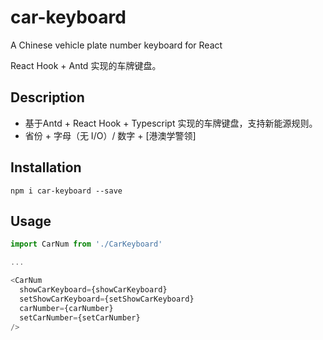 # car-keyboard

A Chinese vehicle plate number keyboard for React

React Hook + Antd 实现的车牌键盘。

## Description

- 基于Antd + React Hook + Typescript 实现的车牌键盘，支持新能源规则。
- 省份 + 字母（无 I/O）/ 数字 + [港澳学警领]

## Installation
`npm i car-keyboard --save`

## Usage
```JavaScript
import CarNum from './CarKeyboard'

...

<CarNum 
  showCarKeyboard={showCarKeyboard} 
  setShowCarKeyboard={setShowCarKeyboard} 
  carNumber={carNumber} 
  setCarNumber={setCarNumber}
/>

```
